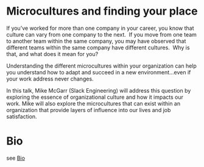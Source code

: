 # Microcultures and finding your place

If you’ve worked for more than one company in your career, you know that culture can vary from one company to the next.  If you move from one team to another team within the same company, you may have observed that different teams within the same company have different cultures.  Why is that, and what does it mean for you?

Understanding the different microcultures within your organization can help you understand how to adapt and succeed in a new environment...even if your work address never changes.

In this talk, Mike McGarr (Slack Engineering) will address this question by exploring the essence of organizational culture and how it impacts our work. Mike will also explore the microcultures that can exist within an organization that provide layers of influence into our lives and job satisfaction.

# Bio
see [Bio](../master/bio.md)
